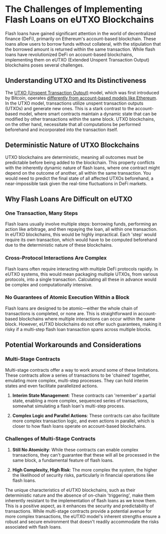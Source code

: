 # The Challenges of Implementing Flash Loans on eUTXO Blockchains

Flash loans have gained significant attention in the world of decentralized finance (DeFi), primarily on Ethereum's account-based blockchain. These loans allow users to borrow funds without collateral, with the stipulation that the borrowed amount is returned within the same transaction. While flash loans have revolutionized DeFi on account-based blockchains, implementing them on eUTXO (Extended Unspent Transaction Output) blockchains poses several challenges. 

## Understanding UTXO and Its Distinctiveness

The [UTXO (Unspent Transaction Output)](eutxo.md) model, which was first introduced by Bitcoin, operates [differently from account-based models like Ethereum](accountveutxo.md). In the UTXO model, transactions utilize unspent transaction outputs (UTXOs) and generate new ones. This is a stark contrast to the account-based model, where smart contracts maintain a dynamic state that can be modified by other transactions within the same block. UTXO blockchains, on the other hand, necessitate that all computations be performed beforehand and incorporated into the transaction itself.

## Deterministic Nature of UTXO Blockchains

UTXO blockchains are deterministic, meaning all outcomes must be predictable before being added to the blockchain. This property conflicts with the inherently dynamic nature of flash loans, where one contract might depend on the outcome of another, all within the same transaction. You would need to predict the final state of all affected UTXOs beforehand, a near-impossible task given the real-time fluctuations in DeFi markets.

## Why Flash Loans Are Difficult on eUTXO 

### One Transaction, Many Steps

Flash loans usually involve multiple steps: borrowing funds, performing an action like arbitrage, and then repaying the loan, all within one transaction. In eUTXO blockchains, this would be highly impractical. Each 'step' would require its own transaction, which would have to be computed beforehand due to the deterministic nature of these blockchains.

### Cross-Protocol Interactions Are Complex

Flash loans often require interacting with multiple DeFi protocols rapidly. In eUTXO systems, this would mean packaging multiple UTXOs, from various protocols, into a single transaction. Calculating all these in advance would be complex and computationally intensive.

### No Guarantees of Atomic Execution Within a Block

Flash loans are designed to be atomic—either the whole chain of transactions is completed, or none are. This is straightforward in account-based blockchains where multiple interactions can occur within the same block. However, eUTXO blockchains do not offer such guarantees, making it risky if a multi-step flash loan transaction spans across multiple blocks.

## Potential Workarounds and Considerations

### Multi-Stage Contracts

Multi-stage contracts offer a way to work around some of these limitations. These contracts allow a series of transactions to be 'chained' together, emulating more complex, multi-step processes. They can hold interim states and even facilitate parallelized actions.

1. **Interim State Management**: These contracts can 'remember' a partial state, enabling a more complex, sequenced series of transactions, somewhat simulating a flash loan's multi-step process.
   
2. **Complex Logic and Parallel Actions**: These contracts can also facilitate more complex transaction logic, and even actions in parallel, which is closer to how flash loans operate on account-based blockchains.

### Challenges of Multi-Stage Contracts

1. **Still No Atomicity**: While these contracts can enable complex transactions, they can't guarantee that these will all be processed in the same block, a fundamental feature of flash loans.
  
2. **High Complexity, High Risk**: The more complex the system, the higher the likelihood of security risks, particularly in financial operations like flash loans.

The unique characteristics of eUTXO blockchains, such as their deterministic nature and the absence of on-chain 'triggering', make them inherently resistant to the implementation of flash loans as we know them. This is a positive aspect, as it enhances the security and predictability of transactions. While multi-stage contracts provide a potential avenue for more complex transactions, the eUTXO model's inherent strengths ensure a robust and secure environment that doesn't readily accommodate the risks associated with flash loans.

